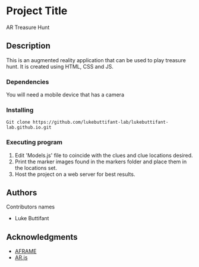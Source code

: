 # Project Title
AR Treasure Hunt

## Description

This is an augmented reality application that can be used to play treasure hunt. It is created using HTML, CSS and JS.

### Dependencies
You will need a mobile device that has a camera

### Installing
```
Git clone https://github.com/lukebuttifant-lab/lukebuttifant-lab.github.io.git
```

### Executing program
1. Edit 'Models.js' file to coincide with the clues and clue locations desired. 
2. Print the marker images found in the markers folder and place them in the locations set. 
3. Host the project on a web server for best results.

## Authors

Contributors names

* Luke Buttifant  

## Acknowledgments

* [AFRAME](https://aframe.io/releases/1.2.0/aframe.min.js)
* [AR.js](https://jeromeetienne.github.io/AR.js/aframe/build/aframe-ar.js)
